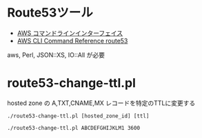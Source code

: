 # Route53ツール

* [AWS コマンドラインインターフェイス](https://aws.amazon.com/jp/cli/)
* [AWS CLI Command Reference route53](http://docs.aws.amazon.com/cli/latest/reference/route53/)

aws, Perl, JSON::XS, IO::All が必要

# route53-change-ttl.pl
hosted zone の A,TXT,CNAME,MX レコードを特定のTTLに変更する

	./route53-change-ttl.pl [hosted_zone_id] [ttl]

	./route53-change-ttl.pl ABCDEFGHIJKLM1 3600


